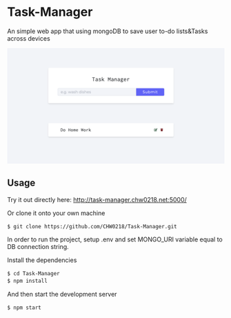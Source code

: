 # Task-Manager

An simple web app that using mongoDB to save user to-do lists&Tasks across devices

![alt text](https://github.com/CHW0218/Task-Manager/blob/main/UI.png?raw=true)

## Usage

Try it out directly here: http://task-manager.chw0218.net:5000/

Or clone it onto your own machine

```bash
$ git clone https://github.com/CHW0218/Task-Manager.git
```
In order to run the project, setup .env and set MONGO_URI variable equal to DB connection string.

Install the dependencies
```bash
$ cd Task-Manager
$ npm install
```

And then start the development server
```bash
$ npm start
```
